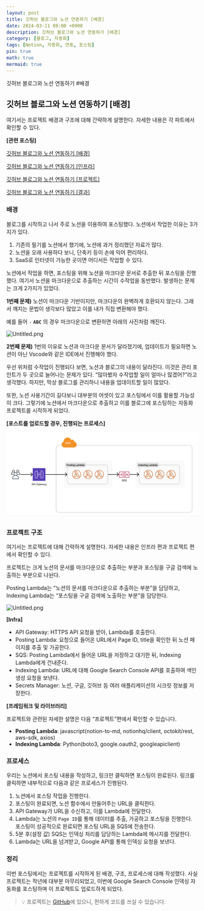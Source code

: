 ```yaml
---
layout: post
title: 깃허브 블로그와 노션 연동하기 [배경]
date: 2024-03-11 09:00 +0900 
description: 깃허브 블로그와 노션 연동하기 [배경]
category: [블로그, 자동화] 
tags: [Notion, 자동화, 연동, 포스팅] 
pin: true
math: true
mermaid: true
---
```

깃허브 블로그와 노션 연동하기 #배경
<!--more-->


## 깃허브 블로그와 노션 연동하기 [배경]


여기서는 프로젝트 배경과 구조에 대해 간략하게 설명한다. 자세한 내용은 각 파트에서 확인할 수 있다.


**[관련 포스팅]**


[깃허브 블로그와 노션 연동하기 [배경]](https://www.handongbee.com/posts/%EA%B9%83%ED%97%88%EB%B8%8C-%EB%B8%94%EB%A1%9C%EA%B7%B8%EC%99%80-%EB%85%B8%EC%85%98-%EC%97%B0%EB%8F%99%ED%95%98%EA%B8%B0/)


[깃허브 블로그와 노션 연동하기 [인프라]](https://www.handongbee.com/posts/%EA%B9%83%ED%97%88%EB%B8%8C-%EB%B8%94%EB%A1%9C%EA%B7%B8%EC%99%80-%EB%85%B8%EC%85%98-%EC%97%B0%EB%8F%99%ED%95%98%EA%B8%B0-%EC%9D%B8%ED%94%84%EB%9D%BC/)


[깃허브 블로그와 노션 연동하기 [프로젝트]](https://www.handongbee.com/posts/%EA%B9%83%ED%97%88%EB%B8%8C-%EB%B8%94%EB%A1%9C%EA%B7%B8%EC%99%80-%EB%85%B8%EC%85%98-%EC%97%B0%EB%8F%99%ED%95%98%EA%B8%B0-%ED%94%84%EB%A1%9C%EC%A0%9D%ED%8A%B8/)


[깃허브 블로그와 노션 연동하기 [결과]](https://www.handongbee.com/posts/%EA%B9%83%ED%97%88%EB%B8%8C-%EB%B8%94%EB%A1%9C%EA%B7%B8%EC%99%80-%EB%85%B8%EC%85%98-%EC%97%B0%EB%8F%99%ED%95%98%EA%B8%B0-%EA%B2%B0%EA%B3%BC/)


### 배경


블로그를 시작하고 나서 주로 노션을 이용하여 포스팅했다. 노션에서 작업한 이유는 3가지가 있다.

1. 기존의 필기를 노션에서 했기에, 노션에 과거 정리했던 자료가 많다.
2. 노션을 오래 사용하다 보니, 단축키 등이 손에 익어 편리하다.
3. SaaS로 인터넷이 가능한 곳이면 어디서든 작업할 수 있다.

노션에서 작업을 하면, 포스팅을 위해 노션을 마크다운 문서로 추출한 뒤 포스팅을 진행했다. 여기서 노션을 마크다운으로 추출하는 시간이 수작업을 동반했다. 발생하는 문제는 크게 2가지가 있었다.


**1번째 문제)** 노션이 마크다운 기반이지만, 마크다운의 완벽하게 호환되지 않는다. 그래서 깨지는 문법이 생각보다 많았고 이를 내가 직접 변환해야 했다. 


예를 들어 `-` **`ABC`** 의 경우 마크다운으로 변환하면 아래의 사진처럼 깨진다.


![Untitled.png](/assets/img/post/%EA%B9%83%ED%97%88%EB%B8%8C%20%EB%B8%94%EB%A1%9C%EA%B7%B8%EC%99%80%20%EB%85%B8%EC%85%98%20%EC%97%B0%EB%8F%99%ED%95%98%EA%B8%B0%20[%EB%B0%B0%EA%B2%BD]/4.png)


**2번째 문제)** 1번의 이유로 노션과 마크다운 문서가 달라졌기에, 업데이트가 필요하면 노션이 아닌 Vscode와 같은 IDE에서 진행해야 했다.


우선 위처럼 수작업이 진행되다 보면, 노션과 블로그의 내용이 달라진다. 이것은 관리 포인트가 두 곳으로 늘어나는 문제가 있다. “많아봤자 수작업할 일이 얼마나 많겠어?”라고 생각했다. 하지만, 막상 블로그를 관리하니 내용을 업데이트할 일이 많았다. 


또한, 노션 사용기간이 길다보니 대부분의 어셋이 있고 포스팅에서 이를 활용할 가능성이 크다. 그렇기에 노션에서 마크다운으로 추출하고 이를 블로그에 포스팅하는 자동화 프로젝트를 시작하게 되었다.


**[포스트를 업로드할 경우, 진행되는 프로세스]**


![Untitled.png](/assets/img/post/%EA%B9%83%ED%97%88%EB%B8%8C%20%EB%B8%94%EB%A1%9C%EA%B7%B8%EC%99%80%20%EB%85%B8%EC%85%98%20%EC%97%B0%EB%8F%99%ED%95%98%EA%B8%B0%20[%EB%B0%B0%EA%B2%BD]/2.png)


### 프로젝트 구조


여기서는 프로젝트에 대해 간략하게 설명한다. 자세한 내용은 인프라 편과 프로젝트 편에서 확인할 수 있다.


프로젝트는 크게 노션의 문서를 마크다운으로 추출하는 부분과 포스팅을 구글 검색에 노출하는 부분으로 나뉜다. 


Posting Lambda는 “노션의 문서를 마크다운으로 추출하는 부분”을 담당하고, Indexing Lambda는 “포스팅을 구글 검색에 노출하는 부분”을 담당한다.


![Untitled.png](/assets/img/post/%EA%B9%83%ED%97%88%EB%B8%8C%20%EB%B8%94%EB%A1%9C%EA%B7%B8%EC%99%80%20%EB%85%B8%EC%85%98%20%EC%97%B0%EB%8F%99%ED%95%98%EA%B8%B0%20[%EB%B0%B0%EA%B2%BD]/6.png)


**[Infra]**

- API Gateway: HTTPS API 요청을 받아, Lambda를 호출한다.
- Posting Lambda: 요청으로 들어온 URL에서 Page ID, title을 확인한 뒤 노션 페이지를 추출 및 가공한다.
- SQS: Posting Lambda에서 들어온 URL을 저장하고 대기한 뒤, Indexing Lambda에게 건내준다.
- Indexing Lambda: URL에 대해 Google Search Console API를 호출하여 색인 생성 요청을 보낸다.
- Secrets Manager: 노션, 구글, 깃허브 등 여러 애플리케이션의 시크릿 정보를 저장한다.

**[프레임워크 및 라이브러리]**


프로젝트와 관련된 자세한 설명은 다음 “프로젝트”편에서 확인할 수 있습니다.

- **Posting Lambda**: javascript(notion-to-md, notionhq/client, octokit/rest, aws-sdk, axios)
- **Indexing Lambda**: Python(boto3, google.oauth2, googleapiclient)

### 프로세스


우리는 노션에서 포스팅 내용을 작성하고, 링크만 클릭하면 포스팅이 완료된다. 링크를 클릭하면 내부적으로 다음과 같은 프로세스가 진행된다.

1. 노션에서 포스팅 작업을 진행한다.
2. 포스팅이 완료되면, 노션 함수에서 만들어주는 URL을 클릭한다.
3. API Gateway가 URL을 수신하고, 이를 Lambda에 전달한다.
4. Lambda는 노션의 `Page ID`를 통해 데이터를 추출, 가공하고 포스팅을 진행한다. 포스팅이 성공적으로 완료되면 포스팅 URL을 SQS에 전송한다.
5. 5분 후(설정 값) SQS는 인덱싱 처리를 담당하는 Lambda에 메시지를 전달한다.
6. Lambda는 URL을 넘겨받고, Google API를 통해 인덱싱 요청을 보낸다.

### 정리


이번 포스팅에서는 프로젝트를 시작하게 된 배경, 구조, 프로세스에 대해 작성했다. 사실 프로젝트는 작년에 대부분 마무리되었고, 이번에 Google Search Console 인덱싱 자동화를 포스팅하며 이 프로젝트도 업로드하게 되었다.


> 💡 프로젝트는 [GitHub](https://github.com/han-0315/notion2github)에 있으니, 편하게 코드를 쓰실 수 있습니다.


